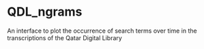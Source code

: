 # QDL_ngrams
An interface to plot the occurrence of search terms over time in the transcriptions of the Qatar Digital Library
